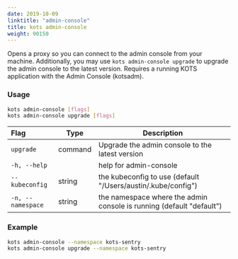 ```yaml
---
date: 2019-10-09
linktitle: "admin-console"
title: kots admin-console
weight: 90150
---
```


Opens a proxy so you can connect to the admin console from your machine. Additionally, you may use `kots admin-console upgrade` to upgrade the admin console to the latest version. Requires a running KOTS application with the Admin Console (kotsadm).

### Usage
```bash
kots admin-console [flags]
kots admin-console upgrade [flags]
```

| Flag                 | Type | Description |
|:----------------------|------|-------------|
| `upgrade`   | command |  Upgrade the admin console to the latest version |
| `-h, --help`   |  |          help for admin-console |
| `--kubeconfig` | string |  the kubeconfig to use (default "/Users/austin/.kube/config") |
| `-n, --namespace` | string |   the namespace where the admin console is running (default "default") |

### Example
```bash
kots admin-console --namespace kots-sentry
kots admin-console upgrade --namespace kots-sentry
```